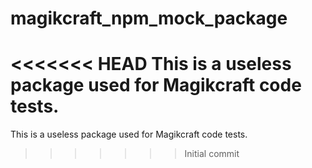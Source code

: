 # magikcraft_npm_mock_package

<<<<<<< HEAD
This is a useless package used for Magikcraft code tests.
=======
This is a useless package used for Magikcraft code tests.
>>>>>>> Initial commit
